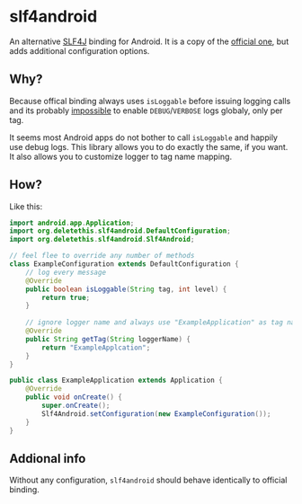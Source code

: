 # slf4android

[SLF4J]: https://www.slf4j.org/
[isLoggable]: https://developer.android.com/reference/android/util/Log.html#isLoggable(java.lang.String,%20int)
[sandroid]: https://www.slf4j.org/android/

An alternative [SLF4J] binding for Android. It is a copy of the [official one][sandroid], but adds additional configuration options.

## Why?

Because offical binding always uses `isLoggable` before issuing logging calls and its probably [impossible][isLoggable] to enable `DEBUG`/`VERBOSE` logs globaly,
only per tag.

It seems most Android apps do not bother to call `isLoggable` and happily use debug logs. This library allows you to do exactly the same, 
if you want. It also allows you to customize logger to tag name mapping.

## How?

Like this:

```java
import android.app.Application;
import org.deletethis.slf4android.DefaultConfiguration;
import org.deletethis.slf4android.Slf4Android;

// feel flee to override any number of methods
class ExampleConfiguration extends DefaultConfiguration {
    // log every message
    @Override
    public boolean isLoggable(String tag, int level) {
        return true;
    }
    
    // ignore logger name and always use "ExampleApplication" as tag name
    @Override
    public String getTag(String loggerName) {
        return "ExampleApplcation";
    }
}

public class ExampleApplication extends Application {
    @Override
    public void onCreate() {
        super.onCreate();
        Slf4Android.setConfiguration(new ExampleConfiguration());
    }
}
```

## Addional info

Without any configuration, `slf4android` should behave identically to official binding. 
